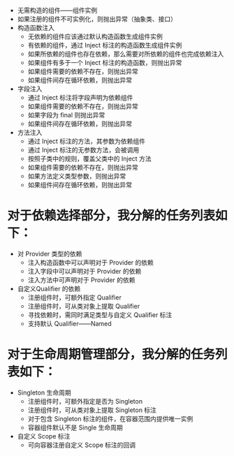 * 无需构造的组件——组件实例
* 如果注册的组件不可实例化，则抛出异常（抽象类、接口）
* 构造函数注入
    * 无依赖的组件应该通过默认构造函数生成组件实例
    * 有依赖的组件，通过 Inject 标注的构造函数生成组件实例
    * 如果所依赖的组件也存在依赖，那么需要对所依赖的组件也完成依赖注入
    * 如果组件有多于一个 Inject 标注的构造函数，则抛出异常
    * 如果组件需要的依赖不存在，则抛出异常
    * 如果组件间存在循环依赖，则抛出异常
* 字段注入
    * 通过 Inject 标注将字段声明为依赖组件
    * 如果组件需要的依赖不存在，则抛出异常
    * 如果字段为 final 则抛出异常
    * 如果组件间存在循环依赖，则抛出异常
* 方法注入
    * 通过 Inject 标注的方法，其参数为依赖组件
    * 通过 Inject 标注的无参数方法，会被调用
    * 按照子类中的规则，覆盖父类中的 Inject 方法
    * 如果组件需要的依赖不存在，则抛出异常
    * 如果方法定义类型参数，则抛出异常
    * 如果组件间存在循环依赖，则抛出异常
# 对于依赖选择部分，我分解的任务列表如下：
* 对 Provider 类型的依赖
  * 注入构造函数中可以声明对于 Provider 的依赖
  * 注入字段中可以声明对于 Provider 的依赖
  * 注入方法中可声明对于 Provider 的依赖
* 自定义Qualifier 的依赖
  * 注册组件时，可额外指定 Qualifier
  * 注册组件时，可从类对象上提取 Qualifier
  * 寻找依赖时，需同时满足类型与自定义 Qualifier 标注
  * 支持默认 Qualifier——Named
# 对于生命周期管理部分，我分解的任务列表如下：
  * Singleton 生命周期
    * 注册组件时，可额外指定是否为 Singleton
    * 注册组件时，可从类对象上提取 Singleton 标注
    * 对于包含 Singleton 标注的组件，在容器范围内提供唯一实例
    * 容器组件默认不是 Single 生命周期
  * 自定义 Scope 标注
    * 可向容器注册自定义 Scope 标注的回调